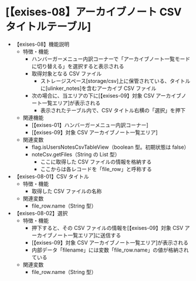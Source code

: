 # [【exises-08】アーカイブノート CSV タイトルテーブル]

- 【exises-08】機能説明
  - 特徴・機能
    - ハンバーガーメニュー内訳コーナーで「アーカイブノート一覧モードに切り替える」を選択すると表示される
    - 取得対象となる CSV ファイル
      - ストレージスペース[storage/csv]上に保管されている、タイトルに[ulinker_notes]を含むアーカイブ CSV ファイル
    - 次の場合に、当エリアの下に[【exises-09】対象 CSV アーカイブノート一覧エリア]が表示される
      - 表示されたテーブル内で、CSV タイトル右横の「選択」を押下
  - 関連機能
    - [【exises-01】ハンバーガーメニュー内訳コーナー]
    - [【exises-09】対象 CSV アーカイブノート一覧エリア]
  - 関連変数
    - flag.isUsersNotesCsvTableView（boolean 型。初期状態は false）
    - noteCsv.getFiles（String の List 型）
      - ここに取得した CSV ファイルの情報を格納する
      - ここからは各レコードを「file_row」と呼称する
- 【exises-08-01】CSV タイトル
  - 特徴・機能
    - 取得した CSV ファイルの名称
  - 関連変数
    - file_row.name（String 型）
- 【exises-08-02】選択
  - 特徴・機能
    - 押下すると、その CSV ファイルの情報を[【exises-09】対象 CSV アーカイブノート一覧エリア]に送信する
    - [【exises-09】対象 CSV アーカイブノート一覧エリア]が表示される
    - 内部データ「filename」には変数「file_row.name」の値が格納されている
  - 関連変数
    - file_row.name（String 型）
